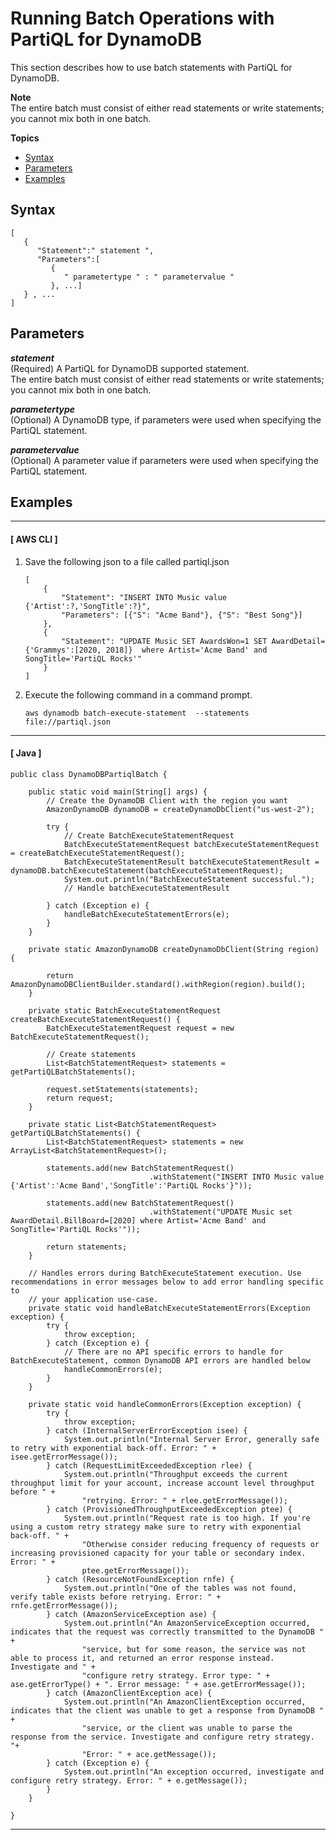 # Running Batch Operations with PartiQL for DynamoDB<a name="ql-reference.multiplestatements.batching"></a>

This section describes how to use batch statements with PartiQL for DynamoDB\.

**Note**  
The entire batch must consist of either read statements or write statements; you cannot mix both in one batch\.

**Topics**
+ [Syntax](#ql-reference.multiplestatements.batching.syntax)
+ [Parameters](#ql-reference.multiplestatements.batching.parameters)
+ [Examples](#ql-reference.multiplestatements.batching.examples)

## Syntax<a name="ql-reference.multiplestatements.batching.syntax"></a>

```
[
   {
      "Statement":" statement ",
      "Parameters":[
         {
            " parametertype " : " parametervalue "
         }, ...]
   } , ...
]
```

## Parameters<a name="ql-reference.multiplestatements.batching.parameters"></a>

***statement***  
\(Required\) A PartiQL for DynamoDB supported statement\.  
The entire batch must consist of either read statements or write statements; you cannot mix both in one batch\.

***parametertype***  
\(Optional\) A DynamoDB type, if parameters were used when specifying the PartiQL statement\.

***parametervalue***  
\(Optional\) A parameter value if parameters were used when specifying the PartiQL statement\.

## Examples<a name="ql-reference.multiplestatements.batching.examples"></a>

------
#### [ AWS CLI ]

1. Save the following json to a file called partiql\.json

   ```
   [    
       {
           "Statement": "INSERT INTO Music value {'Artist':?,'SongTitle':?}",
           "Parameters": [{"S": "Acme Band"}, {"S": "Best Song"}]
       },
       {
           "Statement": "UPDATE Music SET AwardsWon=1 SET AwardDetail={'Grammys':[2020, 2018]}  where Artist='Acme Band' and SongTitle='PartiQL Rocks'"
       }
   ]
   ```

1. Execute the following command in a command prompt\.

   ```
   aws dynamodb batch-execute-statement  --statements  file://partiql.json
   ```

------
#### [ Java ]

```
public class DynamoDBPartiqlBatch {

    public static void main(String[] args) {
        // Create the DynamoDB Client with the region you want
        AmazonDynamoDB dynamoDB = createDynamoDbClient("us-west-2");
        
        try {
            // Create BatchExecuteStatementRequest
            BatchExecuteStatementRequest batchExecuteStatementRequest = createBatchExecuteStatementRequest();
            BatchExecuteStatementResult batchExecuteStatementResult = dynamoDB.batchExecuteStatement(batchExecuteStatementRequest);
            System.out.println("BatchExecuteStatement successful.");
            // Handle batchExecuteStatementResult

        } catch (Exception e) {
            handleBatchExecuteStatementErrors(e);
        }
    }

    private static AmazonDynamoDB createDynamoDbClient(String region) {

        return AmazonDynamoDBClientBuilder.standard().withRegion(region).build();
    }

    private static BatchExecuteStatementRequest createBatchExecuteStatementRequest() {
        BatchExecuteStatementRequest request = new BatchExecuteStatementRequest();

        // Create statements
        List<BatchStatementRequest> statements = getPartiQLBatchStatements();

        request.setStatements(statements);
        return request;
    }

    private static List<BatchStatementRequest> getPartiQLBatchStatements() {
        List<BatchStatementRequest> statements = new ArrayList<BatchStatementRequest>();

        statements.add(new BatchStatementRequest()
                               .withStatement("INSERT INTO Music value {'Artist':'Acme Band','SongTitle':'PartiQL Rocks'}"));

        statements.add(new BatchStatementRequest()
                               .withStatement("UPDATE Music set AwardDetail.BillBoard=[2020] where Artist='Acme Band' and SongTitle='PartiQL Rocks'"));

        return statements;
    }

    // Handles errors during BatchExecuteStatement execution. Use recommendations in error messages below to add error handling specific to 
    // your application use-case.
    private static void handleBatchExecuteStatementErrors(Exception exception) {
        try {
            throw exception;
        } catch (Exception e) {
            // There are no API specific errors to handle for BatchExecuteStatement, common DynamoDB API errors are handled below
            handleCommonErrors(e);
        }
    }

    private static void handleCommonErrors(Exception exception) {
        try {
            throw exception;
        } catch (InternalServerErrorException isee) {
            System.out.println("Internal Server Error, generally safe to retry with exponential back-off. Error: " + isee.getErrorMessage());
        } catch (RequestLimitExceededException rlee) {
            System.out.println("Throughput exceeds the current throughput limit for your account, increase account level throughput before " + 
                "retrying. Error: " + rlee.getErrorMessage());
        } catch (ProvisionedThroughputExceededException ptee) {
            System.out.println("Request rate is too high. If you're using a custom retry strategy make sure to retry with exponential back-off. " +
                "Otherwise consider reducing frequency of requests or increasing provisioned capacity for your table or secondary index. Error: " + 
                ptee.getErrorMessage());
        } catch (ResourceNotFoundException rnfe) {
            System.out.println("One of the tables was not found, verify table exists before retrying. Error: " + rnfe.getErrorMessage());
        } catch (AmazonServiceException ase) {
            System.out.println("An AmazonServiceException occurred, indicates that the request was correctly transmitted to the DynamoDB " + 
                "service, but for some reason, the service was not able to process it, and returned an error response instead. Investigate and " +
                "configure retry strategy. Error type: " + ase.getErrorType() + ". Error message: " + ase.getErrorMessage());
        } catch (AmazonClientException ace) {
            System.out.println("An AmazonClientException occurred, indicates that the client was unable to get a response from DynamoDB " +
                "service, or the client was unable to parse the response from the service. Investigate and configure retry strategy. "+
                "Error: " + ace.getMessage());
        } catch (Exception e) {
            System.out.println("An exception occurred, investigate and configure retry strategy. Error: " + e.getMessage());
        }
    }

}
```

------
